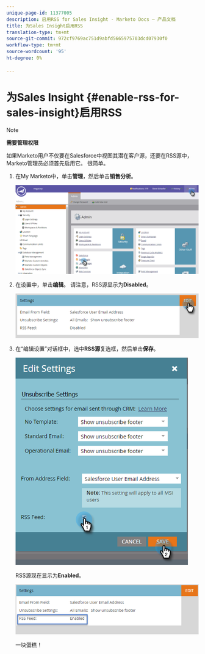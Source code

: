 ```yaml
---
unique-page-id: 11377005
description: 启用RSS for Sales Insight - Marketo Docs — 产品文档
title: 为Sales Insight启用RSS
translation-type: tm+mt
source-git-commit: 972cf9769ac751d9abfd5665975703dcd07930f0
workflow-type: tm+mt
source-wordcount: '95'
ht-degree: 0%

---
```



# 为Sales Insight {#enable-rss-for-sales-insight}启用RSS

>[!NOTE]
>
>**需要管理权限**

如果Marketo用户不仅要在Salesforce中视图其潜在客户源，还要在RSS源中，Marketo管理员必须首先启用它。 很简单。

1. 在My Marketo中，单击&#x200B;**管理**，然后单击&#x200B;**销售分析**。

   ![](assets/set-up-rss-1-hands.png)

1. 在设置中，单击&#x200B;**编辑**。 请注意，RSS源显示为&#x200B;**Disabled**。

   ![](assets/rss-settings-tab.png)

1. 在“编辑设置”对话框中，选中&#x200B;**RSS源**&#x200B;复选框，然后单击&#x200B;**保存**。

   ![](assets/rss-edit-settings-2-hands.png)

   RSS源现在显示为&#x200B;**Enabled**。

   ![](assets/rss-final-box.png)

   一块蛋糕！
